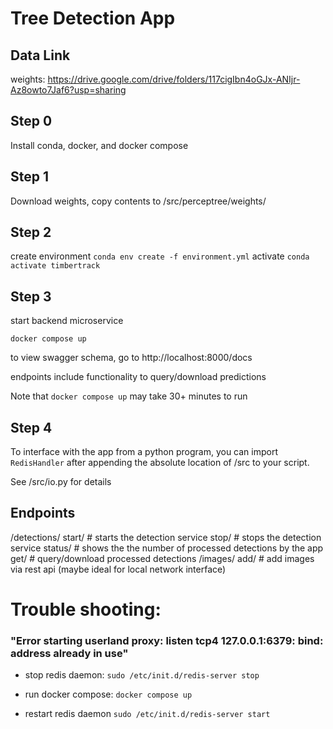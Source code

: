 # Tree Detection App 


## Data Link
weights: 
https://drive.google.com/drive/folders/117cigIbn4oGJx-ANIjr-Az8owto7Jaf6?usp=sharing

## Step 0
Install conda, docker, and docker compose

## Step 1
Download weights, copy contents to /src/perceptree/weights/

## Step 2

create environment `conda env create -f environment.yml`
activate `conda activate timbertrack`

## Step 3
start backend microservice

`docker compose up`

to view swagger schema, go to http://localhost:8000/docs

endpoints include functionality to query/download predictions

Note that `docker compose up` may take 30+ minutes to run

## Step 4

To interface with the app from a python program, you can import `RedisHandler`
after appending the absolute location of /src to your script.

See /src/io.py for details


## Endpoints

/detections/
    start/ # starts the detection service
    stop/ # stops the detection service
    status/ # shows the the number of processed detections by the app
    get/ # query/download processed detections
/images/
    add/ # add images via rest api (maybe ideal for local network interface)



# Trouble shooting:

### "Error starting userland proxy: listen tcp4 127.0.0.1:6379: bind: address already in use"
- stop redis daemon:
    `sudo /etc/init.d/redis-server stop`

- run docker compose:
    `docker compose up`

- restart redis daemon
    `sudo /etc/init.d/redis-server start`
